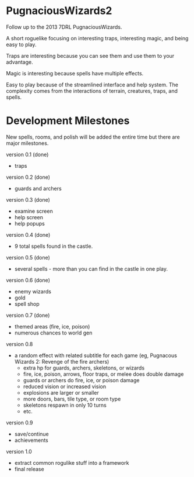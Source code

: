 PugnaciousWizards2
==================
Follow up to the 2013 7DRL PugnaciousWizards.


A short roguelike focusing on interesting traps, interesting magic, and being easy to play.

Traps are interesting because you can see them and use them to your advantage.

Magic is interesting because spells have multiple effects.

Easy to play because of the streamlined interface and help system. The complexity comes from the interactions of terrain, creatures, traps, and spells.

Development Milestones
======================
New spells, rooms, and polish will be added the entire time but there are major milestones.

version 0.1 (done)
* traps

version 0.2 (done)
* guards and archers

version 0.3 (done)
* examine screen
* help screen
* help popups

version 0.4 (done)
* 9 total spells found in the castle.

version 0.5 (done)
* several spells - more than you can find in the castle in one play.

version 0.6 (done)
* enemy wizards
* gold
* spell shop

version 0.7 (done)
* themed areas (fire, ice, poison)
* numerous chances to world gen

version 0.8
* a random effect with related subtitle for each game (eg, Pugnacous Wizards 2: Revenge of the fire archers)
	* extra hp for guards, archers, skeletons, or wizards
	* fire, ice, poison, arrows, floor traps, or melee does double damage
	* guards or archers do fire, ice, or poison damage
	* reduced vision or increased vision
	* explosions are larger or smaller
	* more doors, bars, tile type, or room type
	* skeletons respawn in only 10 turns
	* etc.

version 0.9
* save/continue
* achievements

version 1.0
* extract common rogulike stuff into a framework
* final release
